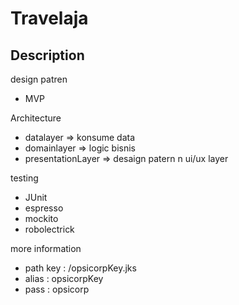 # Travelaja

## Description

design patren 
- MVP

Architecture
- datalayer => konsume data
- domainlayer => logic bisnis
- presentationLayer => desaign patern n ui/ux layer

testing
- JUnit
- espresso
- mockito
- robolectrick

more information
- path key : /opsicorpKey.jks
- alias    : opsicorpKey
- pass     : opsicorp


